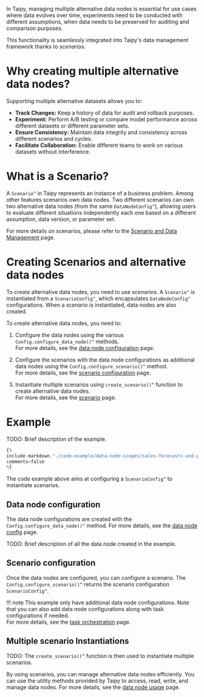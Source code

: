 In Taipy, managing multiple alternative data nodes is essential for use cases where
data evolves over time, experiments need to be conducted with different assumptions,
when data needs to be preserved for auditing and comparison purposes.

This functionality is seamlessly integrated into Taipy's data management framework
thanks to *scenarios*.

# Why creating multiple alternative data nodes?
Supporting multiple alternative datasets allows you to:

- **Track Changes:** Keep a history of data for audit and rollback purposes.
- **Experiment:** Perform A/B testing or compare model performance across different
    datasets or different parameter sets.
- **Ensure Consistency:** Maintain data integrity and consistency across different
    scenarios and cycles.
- **Facilitate Collaboration:** Enable different teams to work on various datasets
    without interference.

# What is a Scenario?
A `Scenario^` in Taipy represents an instance of a business problem. Among other features
scenarios own data nodes. Two different scenarios can own two alternative data nodes (from the
same `DataNodeConfig^`), allowing users to evaluate different situations independently
each one based on a different assumption, data version, or parameter set.

For more details on scenarios, please refer to the [Scenario and Data Management](../sdm/index.md)
page.

# Creating Scenarios and alternative data nodes

To create alternative data nodes, you need to use *scenarios*. A `Scenario^` is
instantiated from a `ScenarioConfig^`, which encapsulates `DataNodeConfig^` configurations.
When a scenario is instantiated, data nodes are also created.

To create alternative data nodes, you need to:
1. Configure the data nodes using the various
    `Config.configure_data_node()^` methods.<br>
    For more details, see the [data node configuration](../data-integration/data-node-config.md) page.

2. Configure the scenarios with the data node configurations as additional data nodes using
    the `Config.configure_scenario()^` method.<br>
    For more details, see the [scenario configuration](../sdm/scenario/scenario-config.md)
    page.

3. Instantiate multiple scenarios using `create_scenario()^` function to create alternative
    data nodes.<br>
    For more details, see the [scenario](../sdm/scenario/index.md)
    page.

# Example

TODO: Brief description of the example.

```python linenums="1"
{%
include-markdown "./code-example/data-node-scopes/sales-forecasts-and-prod-orders.py"
comments=false
%}
```

The code example above aims at configuring a `ScenarioConfig^` to instantiate scenarios.

## Data node configuration

The data node configurations are created with the `Config.configure_data_node()^` method.
For more details, see the [data node config](../data-integration/data-node-config.md) page.

TODO: Brief description of all the data node created in the example.

## Scenario configuration

Once the data nodes are configured, you can configure a scenario. The `Config.configure_scenario()^`
returns the scenario configuration `ScenarioConfig^`.

!!! note
    This example only have additional data node configurations. Note that you can also
    add data node configurations along with task configurations if needed.<br>
    For more details, see the [task orchestration](../task-orchestration/scenario-config.md)
    page.

## Multiple scenario Instantiations

TODO:
The `create_scenario()^` function is then used to instantiate multiple scenarios.

By using scenarios, you can manage alternative data nodes efficiently. You can use
the utility methods provided by Taipy to access, read, write, and manage data nodes.
For more details, see the [data node usage](../data-integration/data-node-usage.md) page.
